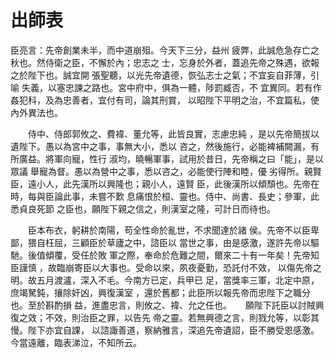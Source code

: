 # 出師表

臣亮言：先帝創業未半，而中道崩殂。今天下三分，益州
疲弊，此誠危急存亡之秋也。然侍衛之臣，不懈於內；忠志之
士，忘身於外者，蓋追先帝之殊遇，欲報之於陛下也。誠宜開
張聖聽，以光先帝遺德，恢弘志士之氣；不宜妄自菲薄，引喻
失義，以塞忠諫之路也。宮中府中，俱為一體，陟罰臧否，不
宜異同。若有作姦犯科，及為忠善者，宜付有司，論其刑賞，
以昭陛下平明之治，不宜篇私，使內外異法也。

 　　侍中、侍郎郭攸之、費褘、董允等，此皆良實，志慮忠純
，是以先帝簡拔以遺陛下。愚以為宮中之事，事無大小，悉以
咨之，然後施行，必能裨補闕漏，有所廣益。將軍向寵，性行
淑均，曉暢軍事，試用於昔日，先帝稱之曰「能」，是以眾議
舉寵為督。愚以為營中之事，悉以咨之，必能使行陣和睦，優
劣得所。親賢臣，遠小人，此先漢所以興隆也；親小人，遠賢
臣，此後漢所以傾頹也。先帝在時，每與臣論此事，未嘗不歎
息痛恨於桓、靈也。侍中、尚書、長史；參軍，此悉貞良死節
之臣也，願陛下親之信之，則漢室之隆，可計日而待也。

 　　臣本布衣，躬耕於南陽，苟全性命於亂世，不求聞達於諸
侯。先帝不以臣卑鄙，猥自枉屈，三顧臣於草廬之中，諮臣以
當世之事，由是感激，遂許先帝以驅馳。後值傾覆，受任於敗
軍之際，奉命於危難之間，爾來二十有一年矣！先帝知臣謹慎
，故臨崩寄臣以大事也。受命以來，夙夜憂勤，恐託付不效，
以傷先帝之明。故五月渡瀘，深入不毛。今南方已定，兵甲已
足，當獎率三軍，北定中原，庶竭駑鈍，攘除奸凶，興復漢室
，還於舊都；此臣所以報先帝而忠陛下之職分也。至於斟酌損
益，進盡忠言，則攸之、褘、允之任也。
　
      願陛下託臣以討賊興復之效；不效，則治臣之罪，以告先
帝之靈。若無興德之言，則戮允等，以彰其慢。陛下亦宜自課，
以諮諏善道，察納雅言，深追先帝遺詔，臣不勝受恩感激。
      今當遠離，臨表涕泣，不知所云。

